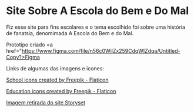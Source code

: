 # Site Sobre A Escola do Bem e Do Mal

Fiz esse site para fins escolares e o tema escolhido foi sobre uma história de fanatsia, denomimada A Escola do Bem e do Mal.

Prototipo criado <a href="https://www.figma.com/file/n56c0WilZx259CdqWIZdqa/Untitled-Copy?>Figma</a>

Links de algumas das imagens e icones:

<a href="https://www.flaticon.com/free-icons/school" title="school icons">School icons created by Freepik - Flaticon</a>

<a href="https://www.flaticon.com/free-icons/education" title="education icons">Education icons created by Freepik - Flaticon</a>

<a href="https://storyset.com/education">Imagem retirada do site Storyset</a>
